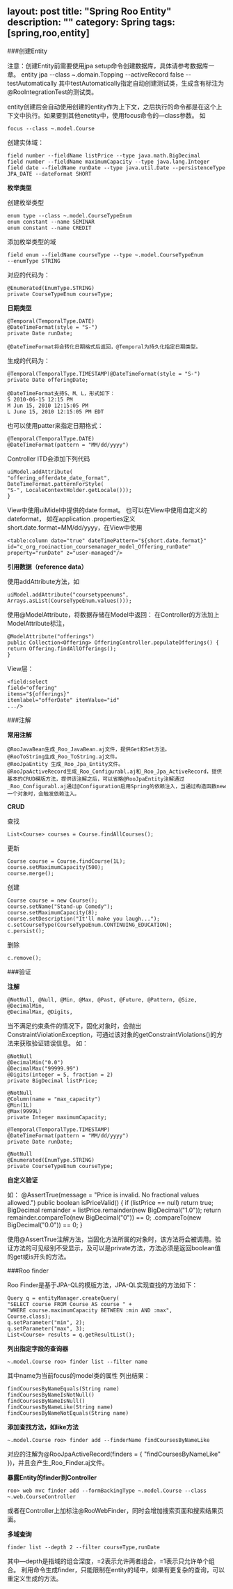 layout: post
title: "Spring Roo Entity"
description: ""
category: Spring
tags: [spring,roo,entity]
--- 
###创建Entity

注意：创建Entity前需要使用jpa setup命令创建数据库，具体请参考数据库一章。
entity jpa --class ~.domain.Topping --activeRecord false --testAutomatically
其中testAutomatically指定自动创建测试类，生成含有标注为@RooIntegrationTest的测试类。	

entity创建后会自动使用创建的entity作为上下文，之后执行的命令都是在这个上下文中执行。如果要到其他enetity中，使用focus命令的—class参数。
如

	focus --class ~.model.Course

创建实体域：

	field number --fieldName listPrice --type java.math.BigDecimal
	field number --fieldName maximumCapacity --type java.lang.Integer
	field date --fieldName runDate --type java.util.Date --persistenceType JPA_DATE --dateFormat SHORT

<!--more-->	

**枚举类型**

创建枚举类型

	enum type --class ~.model.CourseTypeEnum
	enum constant --name SEMINAR
	enum constant --name CREDIT

添加枚举类型的域

	field enum --fieldName courseType --type ~.model.CourseTypeEnum
	--enumType STRING

对应的代码为：

	@Enumerated(EnumType.STRING)
	private CourseTypeEnum courseType;

	
<!-- more -->

**日期类型**

	@Temporal(TemporalType.DATE)
	@DateTimeFormat(style = "S-")
	private Date runDate;

	@DateTimeFormat将会转化日期格式后返回，@Temporal为持久化指定日期类型。

生成的代码为：

	@Temporal(TemporalType.TIMESTAMP)@DateTimeFormat(style = "S-")
	private Date offeringDate;

	@DateTimeFormat支持S、M、L，形式如下：
	S 2010-06-15 12:15 PM
	M Jun 15, 2010 12:15:05 PM
	L June 15, 2010 12:15:05 PM EDT

也可以使用patter来指定日期格式：

	@Temporal(TemporalType.DATE)
	@DateTimeFormat(pattern = "MM/dd/yyyy")

Controller ITD会添加下列代码

	uiModel.addAttribute(
	"offering_offerdate_date_format",
	DateTimeFormat.patternForStyle(
	"S-", LocaleContextHolder.getLocale()));
	}

View中使用uiMidel中提供的date format。
也可以在View中使用自定义的dateformat， 如在application
.properties定义short.date.format=MM/dd/yyyy，在View中使用

	<table:column date="true" dateTimePattern="${short.date.format}"
	id="c_org_rooinaction_coursemanager_model_Offering_runDate"
	property="runDate" z="user-managed"/>

**引用数据（reference data）**

使用addAttribute方法，如

	uiModel.addAttribute("coursetypeenums",
	Arrays.asList(CourseTypeEnum.values()));

使用@ModelAttribute，将数据存储在Model中返回：
在Controller的方法加上ModelAttribute标注，

	@ModelAttribute("offerings")
	public Collection<Offering> OfferingController.populateOfferings() {
	return Offering.findAllOfferings();
	}

View层：

	<field:select
	field="offering"
	items="${offerings}"
	itemlabel="offerDate" itemValue="id"
	.../>

###注解

**常用注解**

	@RooJavaBean生成_Roo_JavaBean.aj文件，提供Get和Set方法。
	@RooToString生成_Roo_ToString.aj文件。
	@RooJpaEntity 生成_Roo_Jpa_Entity文件。
	@RooJpaActiveRecord生成_Roo_Configurabl.aj和_Roo_Jpa_ActiveRecord，提供基本的CRUD模版方法，提供该注解之后，可以省略@RooJpaEntity注解通过_Roo_Configurabl.aj通过@Configuration启用Spring的依赖注入，当通过构造函数new一个对象时，会触发依赖注入。

**CRUD**

查找

	List<Course> courses = Course.findAllCourses();

更新

	Course course = Course.findCourse(1L);
	course.setMaximumCapacity(500);
	course.merge();

创建

	Course course = new Course();
	course.setName("Stand-up Comedy");
	course.setMaximumCapacity(8);
	course.setDescription("It'll make you laugh...");
	c.setCourseType(CourseTypeEnum.CONTINUING_EDUCATION);
	c.persist();

删除

	c.remove();

###验证

**注解**

	@NotNull, @Null, @Min, @Max, @Past, @Future, @Pattern, @Size, @DecimalMin, 
	@DecimalMax, @Digits,

当不满足约束条件的情况下，固化对象时，会抛出ConstraintViolationException，可通过该对象的getConstraintViolations()的方法来获取验证错误信息。
如：

	@NotNull
	@DecimalMin("0.0")
	@DecimalMax("99999.99")
	@Digits(integer = 5, fraction = 2)
	private BigDecimal listPrice;

	@NotNull
	@Column(name = "max_capacity")
	@Min(1L)
	@Max(9999L)
	private Integer maximumCapacity;

	@Temporal(TemporalType.TIMESTAMP)
	@DateTimeFormat(pattern = "MM/dd/yyyy")
	private Date runDate;

	@NotNull
	@Enumerated(EnumType.STRING)
	private CourseTypeEnum courseType;

**自定义验证**

如：
	@AssertTrue(message =
	"Price is invalid. No fractional values allowed.")
	public boolean isPriceValid() {
	if (listPrice == null) return true;
	BigDecimal remainder = listPrice.remainder(new BigDecimal("1.0"));
	return remainder.compareTo(new BigDecimal("0")) == 0;
	.compareTo(new BigDecimal("0.0")) == 0;
	}

使用@AssertTrue注解方法，当固化方法所属的对象时，该方法将会被调用。验证方法的可见级别不受显示，及可以是private方法，方法必须是返回boolean值的get或is开头的方法。

###Roo finder

Roo Finder是基于JPA-QL的模版方法，JPA-QL实现查找的方法如下：

	Query q = entityManager.createQuery(
	"SELECT course FROM Course AS course " +
	"WHERE course.maximumCapacity BETWEEN :min AND :max",
	Course.class);
	q.setParameter("min", 2);
	q.setParameter("max", 3);
	List<Course> results = q.getResultList();

**列出指定字段的查询器**

	~.model.Course roo> finder list --filter name

其中name为当前focus的model类的属性
列出结果：

	findCoursesByNameEquals(String name)
	findCoursesByNameIsNotNull()
	findCoursesByNameIsNull()
	findCoursesByNameLike(String name)
	findCoursesByNameNotEquals(String name)

**添加查找方法，如like方法**

	~.model.Course roo> finder add --finderName findCoursesByNameLike

对应的注解为@RooJpaActiveRecord(finders = { "findCoursesByNameLike" })，并且会产生_Roo_Finder.aj文件。

**暴露Entity的finder到Controller**

	roo> web mvc finder add --formBackingType ~.model.Course --class ~.web.CourseController

或者在Controller上加标注@RooWebFinder，同时会增加搜索页面和搜索结果页面。

**多域查询**

	finder list --depth 2 --filter courseType,runDate

其中—depth是指域的组合深度，=2表示允许两者组合，=1表示只允许单个组合。
利用命令生成finder，只能限制在entity的域中，如果有更复杂的查询，可以重定义生成的方法。